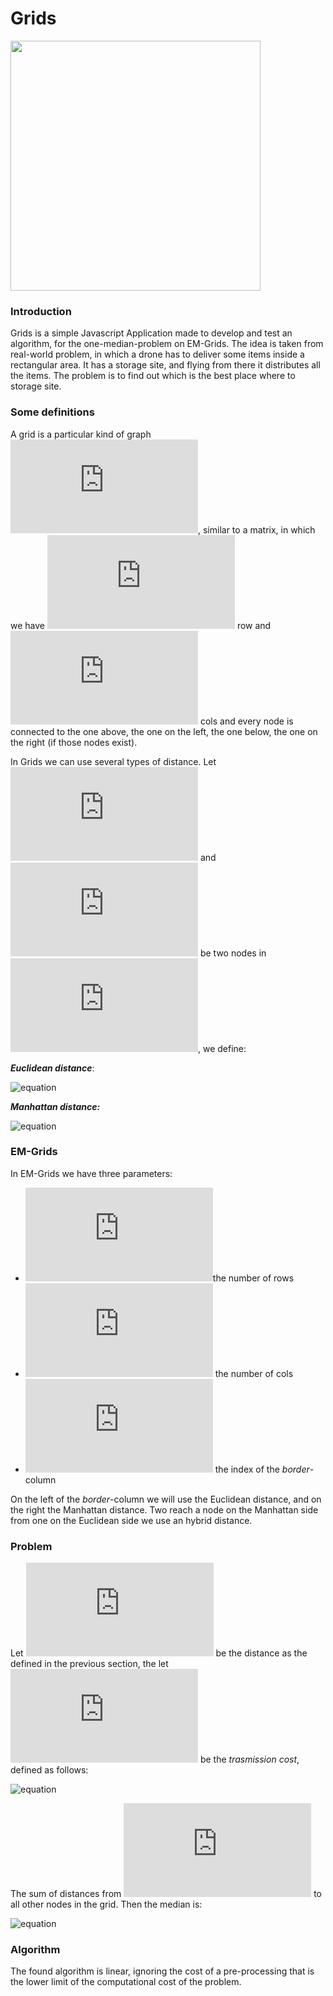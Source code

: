 # Grids

<image height=400 src="https://github.com/lucabartoli96/Grids/blob/master/screenshot.png">

### Introduction

Grids is a simple Javascript Application made to develop and test an algorithm, for the one-median-problem on EM-Grids. The idea is taken from real-world problem, in which a drone has to deliver some items inside a rectangular area. It has a storage site, and flying from there it distributes all the items. The problem is to find out which is the best place where to storage site.


### Some definitions

A grid is a particular kind of graph ![equation](https://latex.codecogs.com/gif.latex?G=(V,&space;E)), similar to a matrix, in which we have ![equation](https://latex.codecogs.com/gif.latex?n) row and ![equation](https://latex.codecogs.com/gif.latex?m) cols and every node is connected to the one above, the one on the left, the one below, the one on the right (if those nodes exist).

In Grids we can use several types of distance.
Let ![equation](https://latex.codecogs.com/gif.latex?u=(x_1,&space;y_1)) and ![equation](https://latex.codecogs.com/gif.latex?v=(x_2,&space;y_2)) be two nodes in ![equation](https://latex.codecogs.com/gif.latex?V), we define:

***Euclidean distance***:

![equation](https://latex.codecogs.com/gif.latex?d_E(u,&space;v)&space;=&space;\sqrt{(x_1&space;-&space;x_2)^2&space;&plus;&space;(y_1&space;-y_2)^2})

***Manhattan distance:***

![equation](https://latex.codecogs.com/gif.latex?d_M(u,&space;v)&space;=&space;|x_1&space;-&space;x_2|&space;&plus;&space;|y_1&space;-y_2|)

### EM-Grids

In EM-Grids we have three parameters:

- ![equation](https://latex.codecogs.com/gif.latex?n)the number of rows
- ![equation](https://latex.codecogs.com/gif.latex?m) the number of cols
- ![equation](https://latex.codecogs.com/gif.latex?k) the index of the *border*-column

On the left of the *border*-column we will use the Euclidean distance, and on the right the Manhattan distance. Two reach a node on the Manhattan side from one on the Euclidean side we use an hybrid distance.

### Problem

Let ![equation](https://latex.codecogs.com/gif.latex?d) be the distance as the defined in the previous section, the let ![equation](https://latex.codecogs.com/gif.latex?t) be the *trasmission cost*, defined as follows:

![equation](https://latex.codecogs.com/gif.latex?t(v)&space;=&space;\sum\limits_{u&space;\in&space;V}&space;d(u,&space;v))

The sum of distances from ![equation](https://latex.codecogs.com/gif.latex?v) to all other nodes in the grid. Then the median is:

![equation](https://latex.codecogs.com/gif.latex?Med(G)&space;=&space;argmin_{u&space;\in&space;V}&space;\{&space;d(u)&space;\})

### Algorithm

The found algorithm is linear, ignoring the cost of a pre-processing that is the lower limit of the computational cost of the problem.
